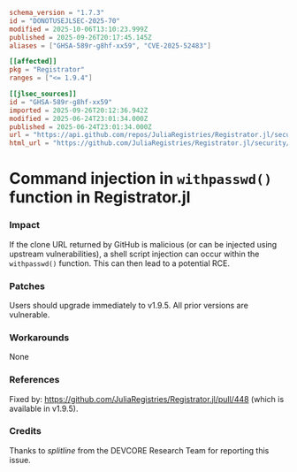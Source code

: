 ```toml
schema_version = "1.7.3"
id = "DONOTUSEJLSEC-2025-70"
modified = 2025-10-06T13:10:23.999Z
published = 2025-09-26T20:17:45.145Z
aliases = ["GHSA-589r-g8hf-xx59", "CVE-2025-52483"]

[[affected]]
pkg = "Registrator"
ranges = ["<= 1.9.4"]

[[jlsec_sources]]
id = "GHSA-589r-g8hf-xx59"
imported = 2025-09-26T20:12:36.942Z
modified = 2025-06-24T23:01:34.000Z
published = 2025-06-24T23:01:34.000Z
url = "https://api.github.com/repos/JuliaRegistries/Registrator.jl/security-advisories/GHSA-589r-g8hf-xx59"
html_url = "https://github.com/JuliaRegistries/Registrator.jl/security/advisories/GHSA-589r-g8hf-xx59"
```

# Command injection in `withpasswd()` function in Registrator.jl

### Impact

If the clone URL returned by GitHub is malicious (or can be injected using upstream vulnerabilities), a shell script injection can occur within the `withpasswd()` function.  This can then lead to a potential RCE.

### Patches

Users should upgrade immediately to v1.9.5. All prior versions are vulnerable.

### Workarounds

None

### References

Fixed by: https://github.com/JuliaRegistries/Registrator.jl/pull/448 (which is available in v1.9.5).

### Credits

Thanks to *splitline* from the DEVCORE Research Team for reporting this issue.


